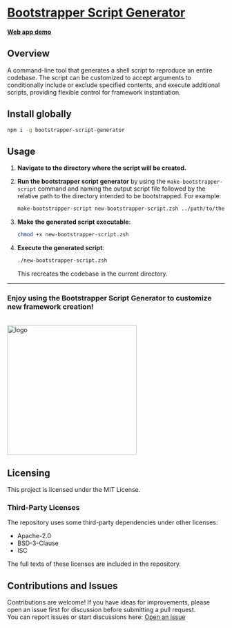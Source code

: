 # [Bootstrapper Script Generator](https://www.npmjs.com/package/bootstrapper-script-generator)

[**Web app demo**](https://bootstrapper-script-generator.netlify.app)

## Overview

A command-line tool that generates a shell script to reproduce an entire codebase. The script can be customized to accept arguments to conditionally include or exclude specified contents, and execute additional scripts, providing flexible control for framework instantiation.

## Install globally

```bash
npm i -g bootstrapper-script-generator
```

## Usage

1. **Navigate to the directory where the script will be created.**

2. **Run the bootstrapper script generator** by using the `make-bootstrapper-script` command and naming the output script file followed by the relative path to the directory intended to be bootstrapped. For example:

   ```bash
   make-bootstrapper-script new-bootstrapper-script.zsh ../path/to/the/project
   ```

3. **Make the generated script executable**:

   ```bash
   chmod +x new-bootstrapper-script.zsh
   ```

4. **Execute the generated script**:

   ```bash
   ./new-bootstrapper-script.zsh
   ```

   This recreates the codebase in the current directory.

---

### Enjoy using the **Bootstrapper Script Generator** to customize new framework creation!

<br>
<img width="300" alt="logo" src="https://github.com/user-attachments/assets/a6907512-87a4-45de-9188-cdc494dfe5a8">

## Licensing

This project is licensed under the MIT License.

### Third-Party Licenses

The repository uses some third-party dependencies under other licenses:

- Apache-2.0
- BSD-3-Clause
- ISC

The full texts of these licenses are included in the repository.

## Contributions and Issues

Contributions are welcome! If you have ideas for improvements, please open an issue first for discussion before submitting a pull request.  
You can report issues or start discussions here: [Open an issue](https://github.com/mattfsourcecode/bootstrapper-script-generator/issues)
